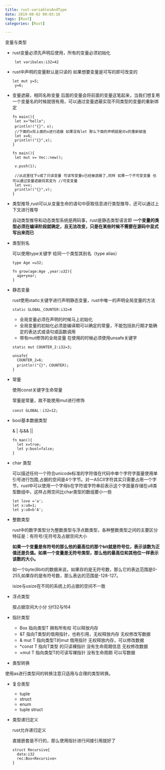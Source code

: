 ```yaml
---
title: rust-variablesAndType
date: 2019-08-02 00:03:18
tags: [Rust]
categories: [Rust]

---
```


变量与类型<!--more-->

* rust变量必须先声明后使用，所有的变量必须初始化

  ` let varibales:i32=42`

* rust中声明的变量默认是只读的 如果想要变量是可写的即可改变的

  ```
  let mut y=5;
   y=6;
  ```

* 变量遮蔽，相同名称变量 后面的变量会将前面的变量这笔起来，当我们想复用一个变量名的时候就很有用，可以通过变量遮蔽实现不同类型的变量的重新绑定

  ````
  fn main(){
   let x="hello";
   println!("{}"，x);
   //下面的x将上面的x进行遮蔽 如果没有let 那么下面的声明就是对x的重新赋值
   let x=6;
   println!("{}",x);
  }
  ````

  ```
  fn main(){
   let mut v= Vec::new();
   
   v.push(1);
   
   //从这里往下v成了只读变量 可读写变量v已经被遮蔽了,同样 如果一个不可变变量 也可以通过变量遮蔽将其变为 //可变变量
   let v=v;
   println!("{}",v);
  }
  ```

* 类型推导,rust可以从变量生命的语句中获取信息进行类型推导，还可以通过上下文进行推导

  自动类型推导和动态类型系统是两码事，rust是静态类型语言即 **一个变量的类型必须在编译阶段就确定，且无法改变，只是在某些时候不需要在源码中显式写出来而已**

* 类型别名

  可以使用type关键字 给同一个类型其别名（type alias）

  ```
  type Age =u32;
  
  fn grow(age:Age ,year:u32){
  	age+year;
  }
  ```

* 静态变量

  rust使用static关键字进行声明静态变量，rust中唯一的声明全局变量的方法

  ```
  static GLOBAL_COUNTER:i32=0	
  ```

  * 全局变量必须在声明的时候马上初始化
  * 全局变量的初始化必须是编译期可以确定的常量，不能包括执行期才能确定的表达式或语句或函数调用
  * 带有mut修饰的全局变量 在使用的时候必须使用unsafe关键字

  ```
  static mut COUNTER_2:i32=3;
  
  unsafe{
  	COUNTER_2=6;
  	println!("{}"，COUNTER);
  }
  ```

* 常量

  使用const关键字生命常量

  常量是常量，故不能使用mut进行修饰

  ```
  const GLOBAL：i32=12;
  ```

* bool基本数据类型

  & | 与&& ||

  ```
  fn man(){
  	let x=true;
  	let y:bool=false;
  }
  ```

* char 类型

  可以描述任何一个符合unicode标准的字符值在代码中单个字符字面量使用单引号进行包围,占据的空间是4个字节。对一ASCII字符其实只需要占用一个字节，rust中可以使用一个字母b在字符或字符串前表示这个字面量存储在u8类型数组中，这样占用空间比char类型的数组要小一些

  ```
  let love ='a';
  let x:u8=1;
  let y:u8=b'A';
  ```

* 整数类型

  rust中的数字类型分为整数类型与浮点数类型，各种整数类型之间的主要区分特征是：有符号/无符号及占据空间大小

  **如果一个变量是有符号的那么他的最高位的那个bit就是符号位，表示该数为正值还是负值。如果一个变量是无符号类型，那么他的最高位和其他位一样表示该数的大小。**

  如一个byte(8bit)的数据来说，如果存的是无符号数，那么它的表达范围是0-255,如果存的是有符号数，那么表达的范围是-128-127。

  isize与usize在不同的系统上的占据的空间不一致

* 浮点类型

  按占据空间大小分 分f32与f64

* 指针类型

  * Box<T> 指向类型T 拥有所有权 可以释放内存
  * &T 指向T类型的借用指针，也称引用，无权释放内存 无权修改写数据
  * & mut T 指向类型T的mut 借用指针 无权释放内存，可以修改数据
  * *const T 指向T类型 的只读裸指针 没有生命周期信息 无权修改数据
  * ×mut T 指向类型T的可读写裸指针 没有生命周期 可以写数据

*  类型转换

  使用as进行类型间的转换注意只适用与合理的类型转换。

* 复合类型

  * tuple
  * struct
  * enum
  * tuple struct

* 类型递归定义 

  rust允许递归定义

  直接嵌套是不行的，那么使用指针进行间接引用就好了

  ```
  struct Recursive{
  	data:i32
  	rec:Box<Recursive>
  }
  ```

  
